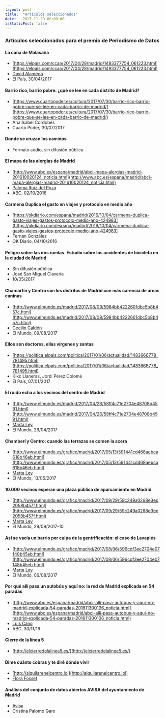 ```yaml
---
layout: post
title:  "Artículos seleccionados"
date:   2017-11-29 00:00:00
isStaticPost: false
---
```


### Artículos seleccionados para el premio de Periodismo de Datos

#### La caña de Malasaña

- [https://elpais.com/ccaa/2017/04/28/madrid/1493377754_061223.html](https://elpais.com/ccaa/2017/04/28/madrid/1493377754_061223.html)
- [David Alameda](https://twitter.com/davidAlameda)
- El País, 30/04/2017

#### Barrio rico, barrio pobre: ¿qué se lee en cada distrito de Madrid?

-  [https://www.cuartopoder.es/cultura/2017/07/30/barrio-rico-barrio-pobre-que-se-lee-en-cada-barrio-de-madrid/](https://www.cuartopoder.es/cultura/2017/07/30/barrio-rico-barrio-pobre-que-se-lee-en-cada-barrio-de-madrid/)
- Ana Isabel Cordobés
- Cuarto Poder, 30/07/2017

#### Donde se cruzan los caminos

- Formato audio, sin difusión pública

#### El mapa de las alergias de Madrid

- [http://www.abc.es/espana/madrid/abci-mapa-alergias-madrid-201610020124_noticia.html](http://www.abc.es/espana/madrid/abci-mapa-alergias-madrid-201610020124_noticia.html)
- [Paloma Ruiz del Pozo](https://twitter.com/@PalomaRuizdPozo)
- ABC, 02/10/2016

#### Carmena Duplica el gasto en viajes y protocolo en medio año

- [https://okdiario.com/espana/madrid/2016/10/04/carmena-duplica-gasto-viajes-gastos-protocolo-medio-ano-424983](https://okdiario.com/espana/madrid/2016/10/04/carmena-duplica-gasto-viajes-gastos-protocolo-medio-ano-424983)
- Fernán González
- OK Diario, 04/10/2016

#### Peligro sobre las dos ruedas. Estudio sobre los accidentes de bicicleta en la ciudad de Madrid
- Sin difusión pública
- José San Miguel Clavería
- 10/05/2017

#### Chamartín y Centro son los distritos de Madrid con más carencia de áreas caninas

- [http://www.elmundo.es/madrid/2017/08/09/5984bb4222601dbc5b8b457c.html](http://www.elmundo.es/madrid/2017/08/09/5984bb4222601dbc5b8b457c.html)
- [Cecilio Galdón](https://twitter.com/ceciliogaldon)
- El Mundo, 09/08/2017

#### Ellos son doctores, ellas vírgenes y santas

- [https://politica.elpais.com/politica/2017/01/06/actualidad/1483666778_781495.html](https://politica.elpais.com/politica/2017/01/06/actualidad/1483666778_781495.html)
- Kiko Llaneras, Jordi Pérez Colomé
- El País, 07/01/2017

#### El ruido echa a los vecinos del centro de Madrid

- [http://www.elmundo.es/madrid/2017/04/26/58ff4c71e2704e48708b4591.html](http://www.elmundo.es/madrid/2017/04/26/58ff4c71e2704e48708b4591.html)
- [Marta Ley](http://www.twitter.com/leymarta)
- El Mundo, 26/04/2017

#### Chamberí y Centro: cuando las terrazas se comen la acera

- [http://www.elmundo.es/grafico/madrid/2017/05/13/591441cd468aebca618b46eb.html](http://www.elmundo.es/grafico/madrid/2017/05/13/591441cd468aebca618b46eb.html)
- [Marta Ley](https://www.twitter.com/leymarta)
- El Mundo, 13/05/2017

#### 10.000 vecinos esperan una plaza pública de aparcamiento en Madrid
- [http://www.elmundo.es/grafico/madrid/2017/09/29/59c249a0268e3ed2058b457f.html](http://www.elmundo.es/grafico/madrid/2017/09/29/59c249a0268e3ed2058b457f.html)
- [Marta Ley](https://www.twitter.com/leymarta)
- El Mundo, 29/09/2017-10

#### Así se vacía un barrio por culpa de la gentrificación: el caso de Lavapiés
- [http://www.elmundo.es/grafico/madrid/2017/08/06/596cdf3ee2704e07148b45eb.html](http://www.elmundo.es/grafico/madrid/2017/08/06/596cdf3ee2704e07148b45eb.html)
- [Marta Ley](https://www.twitter.com/leymarta)
- El Mundo, 06/08/2017

#### Por qué allí pasa un autobús y aquí no: la red de Madrid explicada en 54 paradas
- [http://www.abc.es/espana/madrid/abci-alli-pasa-autobus-y-aqui-no-madrid-explicada-54-paradas-201611300136_noticia.html](http://www.abc.es/espana/madrid/abci-alli-pasa-autobus-y-aqui-no-madrid-explicada-54-paradas-201611300136_noticia.html)
- [Luis Cano](https://twitter.com/lcsantacruz)
- ABC, 30/11/16

#### Cierre de la línea 5
- [http://elcierredelalinea5.es/](http://elcierredelalinea5.es/)

#### Dime cuánto cobras y te diré dónde vivir
- [http://alquilarenelcentro.lol](http://alquilarenelcentro.lol)
- [Flora Fosset](http://fosset.co/)

#### Análisis del conjunto de datos abiertos AVISA del ayuntamiento de Madrid
- [Avisa](https://cpalomogaro.github.io/avisa)
- Cristina Palomo Garo
